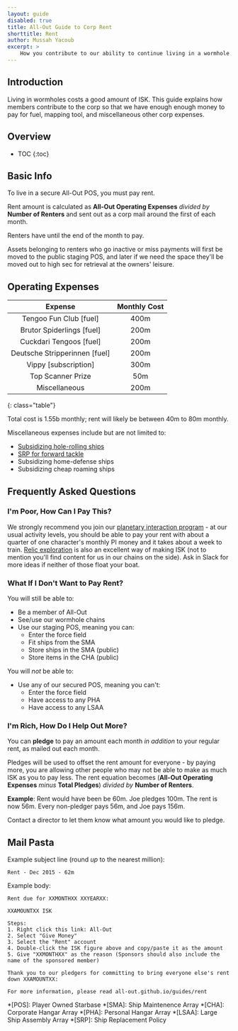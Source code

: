 ```yaml
---
layout: guide
disabled: true
title: All-Out Guide to Corp Rent
shorttitle: Rent
author: Mussah Yacoub
excerpt: >
    How you contribute to our ability to continue living in a wormhole.
---
```

## Introduction

Living in wormholes costs a good amount of ISK.  This guide explains how members contribute to the corp so that we have enough enough money to pay for fuel, mapping tool, and miscellaneous other corp expenses.

## Overview

* TOC
{:toc}

## Basic Info

To live in a secure All-Out POS, you must pay rent.

Rent amount is calculated as **All-Out Operating Expenses** *divided by* **Number of Renters** and sent out as a corp mail around the first of each month.

Renters have until the end of the month to pay.

Assets belonging to renters who go inactive or miss payments will first be moved to the public staging POS, and later if we need the space they'll be moved out to high sec for retrieval at the owners' leisure.

## Operating Expenses

|           Expense            | Monthly Cost |
|:----------------------------:|:-----------:|
|    Tengoo Fun Club [fuel]     |     400m    |
|  Brutor Spiderlings [fuel]    |     200m    |
|   Cuckdari Tengoos [fuel]     |     200m    |
| Deutsche Stripperinnen [fuel] |     200m    |
|     Vippy [subscription]      |     300m    |
|      Top Scanner Prize        |      50m    |
|        Miscellaneous          |     200m    |
{: class="table"}

Total cost is 1.55b monthly; rent will likely be between 40m to 80m monthly.

Miscellaneous expenses include but are not limited to:

- [Subsidizing hole-rolling ships](http://all-out.github.io/guides/rolling/)
- [SRP for forward tackle](http://all-out.github.io/guides/prizes/)
- Subsidizing home-defense ships
- Subsidizing cheap roaming ships

## Frequently Asked Questions

### I'm Poor, How Can I Pay This?

We strongly recommend you join our [planetary interaction program](http://all-out.github.io/guides/planetary-interaction/) - at our usual activity levels, you should be able to pay your rent with about a quarter of one character's monthly PI money and it takes about a week to train. [Relic exploration](http://all-out.github.io/guides/exploration-relic-data/) is also an excellent way of making ISK (not to mention you'll find content for us in our chains on the side).  Ask in Slack for more ideas if neither of those float your boat.

### What If I Don't Want to Pay Rent?

You will still be able to:

- Be a member of All-Out
- See/use our wormhole chains
- Use our staging POS, meaning you can:
    - Enter the force field
    - Fit ships from the SMA
    - Store ships in the SMA (public)
    - Store items in the CHA (public)

You will *not* be able to:

- Use any of our secured POS, meaning you can't:
    - Enter the force field
    - Have access to any PHA
    - Have access to any LSAA

### I'm Rich, How Do I Help Out More?

You can **pledge** to pay an amount each month *in addition* to your regular rent, as mailed out each month.

Pledges will be used to offset the rent amount for everyone - by paying more, you are allowing other people who may not be able to make as much ISK as you to pay less.  The rent equation becomes (**All-Out Operating Expenses** *minus* **Total Pledges**) *divided by* **Number of Renters**.

**Example**: Rent would have been be 60m.  Joe pledges 100m.  The rent is now 56m.  Every non-pledger pays 56m, and Joe pays 156m.

Contact a director to let them know what amount you would like to pledge.

## Mail Pasta

Example subject line (round *up* to the nearest million):

~~~
Rent - Dec 2015 - 62m
~~~

Example body:

~~~
Rent due for XXMONTHXX XXYEARXX:

XXAMOUNTXX ISK

Steps:
1. Right click this link: All-Out
2. Select "Give Money"
3. Select the "Rent" account
4. Double-click the ISK figure above and copy/paste it as the amount
5. Give "XXMONTHXX" as the reason (Sponsors should also include the name of the sponsored member)

Thank you to our pledgers for committing to bring everyone else's rent down XXAMOUNTXX:

For more information, please read all-out.github.io/guides/rent
~~~


*[POS]: Player Owned Starbase
*[SMA]: Ship Maintenence Array
*[CHA]: Corporate Hangar Array
*[PHA]: Personal Hangar Array
*[LSAA]: Large Ship Assembly Array
*[SRP]: Ship Replacement Policy

